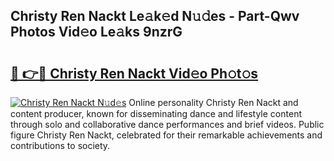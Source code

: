 ## Christy Ren Nackt Le𝚊k𝚎d N𝚞𝚍es - Part-Qwv Photos Vid𝚎o Le𝚊ks 9nzrG

# <h2><a href="http://fb2pug0.evod.top/?m=Christy+Ren+Nackt">🔗 👉🔴 Christy Ren Nackt Vid𝚎o Ph𝚘t𝚘s</a></h2>

[![Christy Ren Nackt N𝚞d𝚎s](https://i.imgur.com/8V9OHl7.gif)](http://fb2pug0.evod.top/?m=Christy+Ren+Nackt)
Online personality Christy Ren Nackt and content producer, known for disseminating dance and lifestyle content through solo and collaborative dance performances and brief videos. Public figure Christy Ren Nackt, celebrated for their remarkable achievements and contributions to society. 
